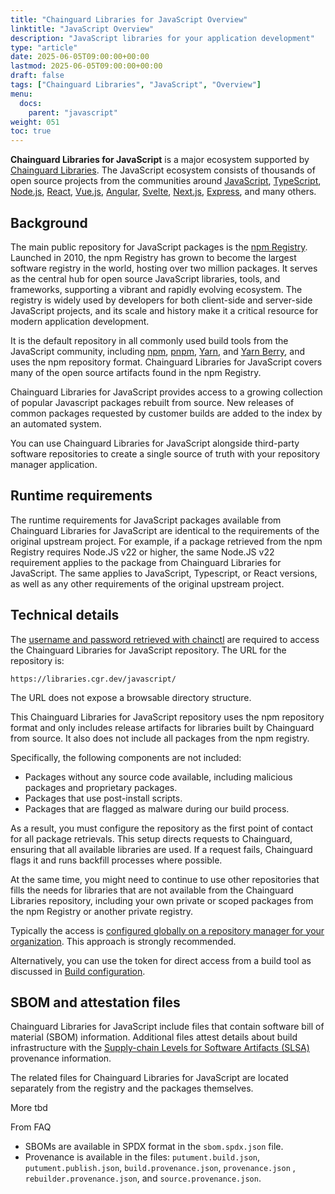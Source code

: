 ```yaml
---
title: "Chainguard Libraries for JavaScript Overview"
linktitle: "JavaScript Overview"
description: "JavaScript libraries for your application development"
type: "article"
date: 2025-06-05T09:00:00+00:00
lastmod: 2025-06-05T09:00:00+00:00
draft: false
tags: ["Chainguard Libraries", "JavaScript", "Overview"]
menu:
  docs:
    parent: "javascript"
weight: 051
toc: true
---
```


**Chainguard Libraries for JavaScript** is a major ecosystem supported by
[Chainguard Libraries](/chainguard/libraries/overview/). The JavaScript
ecosystem consists of thousands of open source projects from the communities
around [JavaScript](https://developer.mozilla.org/en-US/docs/Web/JavaScript),
[TypeScript](https://www.typescriptlang.org/), [Node.js](https://nodejs.org/),
[React](https://react.dev/), [Vue.js](https://vuejs.org/),
[Angular](https://angular.io/), [Svelte](https://svelte.dev/),
[Next.js](https://nextjs.org/), [Express](https://expressjs.com/), and many
others.

## Background

The main public repository for JavaScript packages is the [npm
Registry](https://npmjs.com/). Launched in 2010, the npm Registry has grown to
become the largest software registry in the world, hosting over two million
packages. It serves as the central hub for open source JavaScript libraries,
tools, and frameworks, supporting a vibrant and rapidly evolving ecosystem. The
registry is widely used by developers for both client-side and server-side
JavaScript projects, and its scale and history make it a critical resource for
modern application development.

It is the default repository in all commonly used build tools from the
JavaScript community, including [npm](https://www.npmjs.com/),
[pnpm](https://pnpm.io/), [Yarn](https://classic.yarnpkg.com/), and [Yarn
Berry](https://yarnpkg.com/), and uses the npm repository format. Chainguard
Libraries for JavaScript covers many of the open source artifacts found in the 
npm Registry.

Chainguard Libraries for JavaScript provides access to a growing collection of
popular Javascript packages rebuilt from source. New releases of common packages
requested by customer builds are added to the index by an automated system.

You can use Chainguard Libraries for JavaScript alongside third-party software
repositories to create a single source of truth with your repository manager
application. 

## Runtime requirements

The runtime requirements for JavaScript packages available from Chainguard
Libraries for JavaScript are identical to the requirements of the original
upstream project. For example, if a package retrieved from the npm Registry
requires Node.JS v22 or higher, the same Node.JS v22 requirement applies to the
package from Chainguard Libraries for JavaScript. The same applies to JavaScript,
Typescript, or React versions, as well as any other requirements of the original
upstream project.

## Technical details

The [username and password retrieved with
chainctl](/chainguard/libraries/access/) are required to access the Chainguard
Libraries for JavaScript repository. The URL for the repository is:

```
https://libraries.cgr.dev/javascript/
```

The URL does not expose a browsable directory structure.

This Chainguard Libraries for JavaScript repository uses the npm repository
format and only includes release artifacts for libraries built by Chainguard
from source. It also does not include all packages from the npm registry.

Specifically, the following components are not included:

* Packages without any source code available, including malicious packages and
  proprietary packages.
* Packages that use post-install scripts.
* Packages that are flagged as malware during our build process.

As a result, you must configure the repository as the first point of contact for
all package retrievals. This setup directs requests to Chainguard, ensuring that
all available libraries are used. If a request fails, Chainguard flags it and
runs backfill processes where possible.

At the same time, you might need to continue to use other repositories that
fills the needs for libraries that are not available from the Chainguard
Libraries repository, including your own private or scoped packages from the npm
Registry or another private registry.

Typically the access is [configured globally on a repository manager for your
organization](/chainguard/libraries/javascript/global-configuration/). This
approach is strongly recommended. 

Alternatively, you can use the token for direct access from a build tool as
discussed in [Build
configuration](/chainguard/libraries/javascript/build-configuration/).

## SBOM and attestation files

Chainguard Libraries for JavaScript include files that contain software bill of
material (SBOM) information. Additional files attest details about build
infrastructure with  the [Supply-chain Levels for Software Artifacts
(SLSA)](https://slsa.dev/) provenance information.

The related files for Chainguard Libraries for JavaScript are located separately
from the registry and the packages themselves.

More tbd

From FAQ

* SBOMs are available in SPDX format in the `sbom.spdx.json` file.
* Provenance is available in the files: `putument.build.json`,
  `putument.publish.json`, `build.provenance.json`, `provenance.json` ,
  `rebuilder.provenance.json`, and  `source.provenance.json`.

